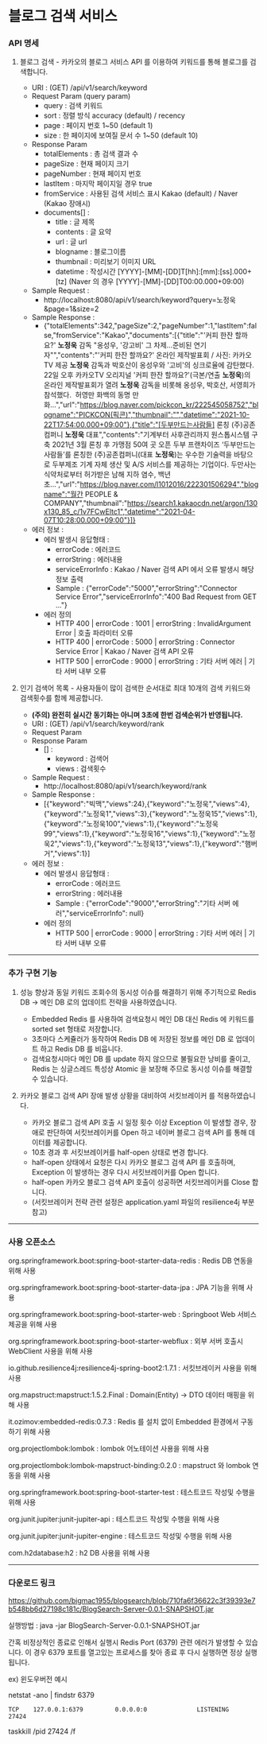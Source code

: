# 블로그 검색 서비스

### API 명세
1. 블로그 검색 - 카카오의 블로그 서비스 API 를 이용하여 키워드를 통해 블로그를 검색합니다.
   * URI : (GET) /api/v1/search/keyword
   * Request Param (query param)
     * query : 검색 키워드
     * sort : 정렬 방식 accuracy (default) / recency
     * page : 페이지 번호 1~50 (default 1)
     * size : 한 페이지에 보여질 문서 수 1~50 (default 10)
   * Response Param
      * totalElements : 총 검색 결과 수
      * pageSize : 현재 페이지 크기
      * pageNumber : 현재 페이지 번호
      * lastItem : 마지막 페이지일 경우 true
      * fromService : 사용된 검색 서비스 표시 Kakao (default) / Naver (Kakao 장애시)
      * documents[] :
        * title : 글 제목
        * contents : 글 요약
        * url : 글 url
        * blogname : 블로그이름
        * thumbnail : 미리보기 이미지 URL
        * datetime : 작성시간 [YYYY]-[MM]-[DD]T[hh]:[mm]:[ss].000+[tz] (Naver 의 경우 [YYYY]-[MM]-[DD]T00:00.000+09:00)
   * Sample Request :
     * http://localhost:8080/api/v1/search/keyword?query=노정욱&page=1&size=2
   * Sample Response : 
     * {"totalElements":342,"pageSize":2,"pageNumber":1,"lastItem":false,"fromService":"Kakao","documents":[{"title":"&#39;커피 한잔 할까요?&#39; <b>노정욱</b> 감독 &#34;옹성우, &#39;강고비&#39; 그 차제…준비된 연기자&#34;","contents":"&#39;커피 한잔 할까요?&#39; 온라인 제작발표회 / 사진: 카카오TV 제공 <b>노정욱</b> 감독과 박호산이 옹성우와 &#39;고비&#39;의 싱크로율에 감탄했다. ​ 22일 오후 카카오TV 오리지널 &#39;커피 한잔 할까요?&#39;(극본/연출 <b>노정욱</b>)의 온라인 제작발표회가 열려 <b>노정욱</b> 감독을 비롯해 옹성우, 박호산, 서영희가 참석했다. ​ 허영만 화백의 동명 만화...","url":"https://blog.naver.com/pickcon_kr/222545058752","blogname":"PICKCON(픽콘)","thumbnail":"","datetime":"2021-10-22T17:54:00.000+09:00"},{"title":"[두부만드는사람들] 론칭 (주)공존컴퍼니 <b>노정욱</b> 대표","contents":"기계부터 사후관리까지 원스톱시스템 구축 2021년 3월 론칭 후 가맹점 50여 곳 오픈 ​ 두부 프랜차이즈 ‘두부만드는사람들’를 론칭한 (주)공존컴퍼니(대표 <b>노정욱</b>)는 우수한 기술력을 바탕으로 두부제조 기계 자체 생산 및 A/S 서비스를 제공하는 기업이다. 두만사는 식약처로부터 허가받은 남해 지하 염수, 백년초...","url":"https://blog.naver.com/l1012016/222301506294","blogname":"월간 PEOPLE & COMPANY","thumbnail":"https://search1.kakaocdn.net/argon/130x130_85_c/1v7FCwEltc1","datetime":"2021-04-07T10:28:00.000+09:00"}]}
   * 에러 정보 : 
     * 에러 발생시 응답형태 :  
       * errorCode : 에러코드
       * errorString : 에러내용
       * serviceErrorInfo : Kakao / Naver 검색 API 에서 오류 발생시 해당 정보 출력
       * Sample : {"errorCode":"5000","errorString":"Connector Service Error","serviceErrorInfo":"400 Bad Request from GET ..."}
     * 에러 정의
       * HTTP 400 | errorCode : 1001 | errorString : InvalidArgument Error | 호출 파라미터 오류
       * HTTP 400 | errorCode : 5000 | errorString : Connector Service Error | Kakao / Naver 검색 API 오류
       * HTTP 500 | errorCode : 9000 | errorString : 기타 서버 에러 | 기타 서버 내부 오류

2. 인기 검색어 목록 - 사용자들이 많이 검색한 순서대로 최대 10개의 검색 키워드와 검색횟수를 함께 제공합니다.
   * **(주의) 완전히 실시간 동기화는 아니며 3초에 한번 검색순위가 반영됩니다.**
   * URI : (GET) /api/v1/search/keyword/rank
   * Request Param
   * Response Param
      * [] :
         * keyword : 검색어
         * views : 검색횟수
   * Sample Request :
     * http://localhost:8080/api/v1/search/keyword/rank
   * Sample Response :
     * [{"keyword":"빅맥","views":24},{"keyword":"노정욱","views":4},{"keyword":"노정욱1","views":3},{"keyword":"노정욱15","views":1},{"keyword":"노정욱100","views":1},{"keyword":"노정욱99","views":1},{"keyword":"노정욱16","views":1},{"keyword":"노정욱2","views":1},{"keyword":"노정욱13","views":1},{"keyword":"햄버거","views":1}]
   * 에러 정보 :
      * 에러 발생시 응답형태 :
         * errorCode : 에러코드
         * errorString : 에러내용
         * Sample : {"errorCode":"9000","errorString":"기타 서버 에러","serviceErrorInfo": null}
      * 에러 정의
         * HTTP 500 | errorCode : 9000 | errorString : 기타 서버 에러 | 기타 서버 내부 오류


***

### 추가 구현 기능

1. 성능 향상과 동일 키워드 조회수의 동시성 이슈를 해결하기 위해 주기적으로 Redis DB -> 메인 DB 로의 업데이트 전략을 사용하였습니다.  
   * Embedded Redis 를 사용하여 검색요청시 메인 DB 대신 Redis 에 키워드를 sorted set 형태로 저장합니다.
   * 3초마다 스케쥴러가 동작하여 Redis DB 에 저장된 정보를 메인 DB 로 업데이트 하고 Redis DB 를 비웁니다.
   * 검색요청시마다 메인 DB 를 update 하지 않으므로 불필요한 낭비를 줄이고, Redis 는 싱글스레드 특성상 Atomic 을 보장해 주므로 동시성 이슈를 해결할 수 있습니다.

2. 카카오 블로그 검색 API 장애 발생 상황을 대비하여 서킷브레이커 를 적용하였습니다.
   * 카카오 블로그 검색 API 호출 시 일정 횟수 이상 Exception 이 발생할 경우, 장애로 판단하여 서킷브레이커를 Open 하고 네이버 블로그 검색 API 를 통해 데이터를 제공합니다.
   * 10초 경과 후 서킷브레이커를 half-open 상태로 변경 합니다.
   * half-open 상태에서 요청은 다시 카카오 블로그 검색 API 를 호출하며, Exception 이 발생하는 경우 다시 서킷브레이커를 Open 합니다.
   * half-open 카카오 블로그 검색 API 호출이 성공하면 서킷브레이커를 Close 합니다.
   * (서킷브레이커 전략 관련 설정은 application.yaml 파일의 resilience4j 부분 참고)

***

### 사용 오픈소스

org.springframework.boot:spring-boot-starter-data-redis : Redis DB 연동을 위해 사용

org.springframework.boot:spring-boot-starter-data-jpa : JPA 기능을 위해 사용

org.springframework.boot:spring-boot-starter-web : Springboot Web 서비스 제공을 위해 사용

org.springframework.boot:spring-boot-starter-webflux : 외부 서버 호출시 WebClient 사용을 위해 사용 

io.github.resilience4j:resilience4j-spring-boot2:1.7.1 : 서킷브레이커 사용을 위해 사용

org.mapstruct:mapstruct:1.5.2.Final : Domain(Entity) -> DTO 데이터 매핑을 위해 사용

it.ozimov:embedded-redis:0.7.3 : Redis 를 설치 없이 Embedded 환경에서 구동하기 위해 사용

org.projectlombok:lombok : lombok 어노테이션 사용을 위해 사용

org.projectlombok:lombok-mapstruct-binding:0.2.0 : mapstruct 와 lombok 연동을 위해 사용

org.springframework.boot:spring-boot-starter-test : 테스트코드 작성및 수행을 위해 사용

org.junit.jupiter:junit-jupiter-api : 테스트코드 작성및 수행을 위해 사용

org.junit.jupiter:junit-jupiter-engine : 테스트코드 작성및 수행을 위해 사용

com.h2database:h2 : h2 DB 사용을 위해 사용

***
### 다운로드 링크
https://github.com/bigmac1955/blogsearch/blob/710fa6f36622c3f39393e7b548bb6d27198c181c/BlogSearch-Server-0.0.1-SNAPSHOT.jar

실행방법 : java -jar BlogSearch-Server-0.0.1-SNAPSHOT.jar

간혹 비정상적인 종료로 인해서 실행시 Redis Port (6379) 관련 에러가 발생할 수 있습니다.
이 경우 6379 포트를 열고있는 프로세스를 찾아 종료 후 다시 실행하면 정상 실행 됩니다.

ex) 윈도우버전 예시

netstat -ano | findstr 6379

    TCP    127.0.0.1:6379         0.0.0.0:0              LISTENING       27424
  
taskkill /pid 27424 /f

